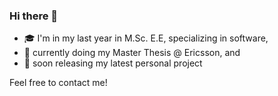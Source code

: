 ### Hi there 👋
 - 🎓 I'm in my last year in M.Sc. E.E, specializing in software,
 - 💼 currently doing my Master Thesis @ Ericsson, and
 - 🌱 soon releasing my latest personal project


Feel free to contact me!
<!--
**Entjaman/Entjaman** is a ✨ _special_ ✨ repository because its `README.md` (this file) appears on your GitHub profile.

Here are some ideas to get you started:

- 🔭 I’m currently working on ...
- 🌱 I’m currently learning ...
- 👯 I’m looking to collaborate on ...
- 🤔 I’m looking for help with ...
- 💬 Ask me about ...
- 📫 How to reach me: ...
- 😄 Pronouns: ...
- ⚡ Fun fact: ...
-->
